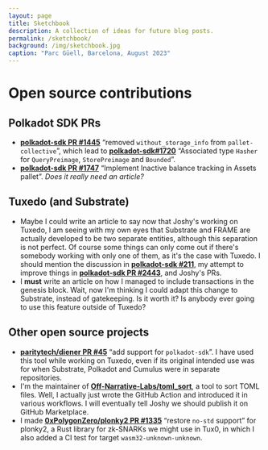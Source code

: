 ```yaml
---
layout: page
title: Sketchbook
description: A collection of ideas for future blog posts.
permalink: /sketchbook/
background: /img/sketchbook.jpg
caption: "Parc Güell, Barcelona, August 2023"
---
```


# Open source contributions

## Polkadot SDK PRs
- [**polkadot-sdk PR #1445**](https://github.com/paritytech/polkadot-sdk/pull/1445) “removed `without_storage_info` from `pallet-collective`”, which lead to [**polkadot-sdk#1720**](https://github.com/paritytech/polkadot-sdk/pull/1720) “Associated type `Hasher` for `QueryPreimage`, `StorePreimage` and `Bounded`”. 
- [**polkadot-sdk PR #1747**](https://github.com/paritytech/polkadot-sdk/pull/1747) “Implement Inactive balance tracking in Assets pallet”. _Does it really need an article?_

## Tuxedo (and Substrate)
- Maybe I could write an article to say now that Joshy's working on Tuxedo, I am seeing with my own eyes that Substrate and FRAME are actually developed to be two separate entities, although this separation is not perfect. Of course some things can only come out if there's somebody working with only one of them, as it's the case with Tuxedo. I should mention the discussion in [**polkadot-sdk #211**](https://github.com/paritytech/polkadot-sdk/issues/211), my attempt to improve things in [**polkadot-sdk PR #2443**](https://github.com/paritytech/polkadot-sdk/pull/2443), and Joshy's PRs.
- I **must** write an article on how I managed to include transactions in the genesis block. Wait, now I'm thinking I could adapt this change to Substrate, instead of gatekeeping. Is it worth it? Is anybody ever going to use this feature outside of Tuxedo?

## Other open source projects
- [**paritytech/diener PR #45**](https://github.com/paritytech/diener/pull/45) “add support for `polkadot-sdk`”. I have used this tool while working on Tuxedo, even if its original intended use was for when Substrate, Polkadot and Cumulus were in separate repositories.
- I'm the maintainer of [**Off-Narrative-Labs/toml_sort**](https://github.com/Off-Narrative-Labs/toml_sort), a tool to sort TOML files. Well, I actually just wrote the GitHub Action and introduced it in various workflows. I will eventually tell Joshy we should publish it on GitHub Marketplace.
- I made [**0xPolygonZero/plonky2 PR #1335**](https://github.com/0xPolygonZero/plonky2/pull/1335) “restore `no-std` support” for plonky2, a Rust library for zk-SNARKs we might use in Tux0, in which I also added a CI test for target `wasm32-unknown-unknown`.
